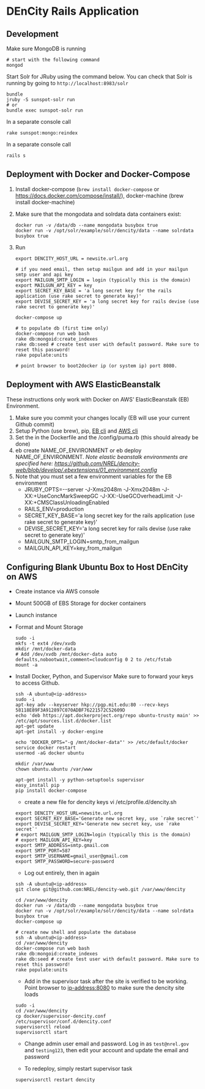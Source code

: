# DEnCity Rails Application

## Development

Make sure MongoDB is running 

```
# start with the following command
mongod
```

Start Solr for JRuby using the command below.  You can check that Solr is running by going to `http://localhost:8983/solr`

```
bundle
jruby -S sunspot-solr run
# or 
bundle exec sunspot-solr run
```

In a separate console  call

```
rake sunspot:mongo:reindex
```

In a separate console call

```
rails s
```

## Deployment with Docker and Docker-Compose

1. Install docker-compose (`brew install docker-compose` or https://docs.docker.com/compose/install/), docker-machine (brew install docker-machine)
 
1. Make sure that the mongodata and solrdata data containers exist:

    ```
    docker run -v /data/db --name mongodata busybox true
    docker run -v /opt/solr/example/solr/dencity/data --name solrdata busybox true
    ```

1. Run
    
    ```
    export DENCITY_HOST_URL = newsite.url.org
    
    # if you need email, then setup mailgun and add in your mailgun smtp user and api key
    export MAILGUN_SMTP_LOGIN = login (typically this is the domain)
    export MAILGUN_API_KEY = key
    export SECRET_KEY_BASE = 'a long secret key for the rails application (use rake secret to generate key)'
    export DEVISE_SECRET_KEY = 'a long secret key for rails devise (use rake secret to generate key)'
    
    docker-compose up

    # to populate db (first time only)
    docker-compose run web bash
    rake db:mongoid:create_indexes
    rake db:seed # create test user with default password. Make sure to reset this password!
    rake populate:units

    # point browser to boot2docker ip (or system ip) port 8080.
    ```

## Deployment with AWS ElasticBeanstalk

These instructions only work with Docker on AWS' ElasticBeanstalk (EB) Environment. 
 
1. Make sure you commit your changes locally (EB will use your current Github commit)
1. Setup Python (use brew), pip, [EB cli](http://docs.aws.amazon.com/elasticbeanstalk/latest/dg/eb-cli3-getting-set-up.html) and [AWS cli](http://docs.aws.amazon.com/cli/latest/userguide/cli-chap-getting-set-up.html)
1. Set the in the Dockerfile and the /config/puma.rb (this should already be done)
1. eb create NAME_OF_ENVIRONMENT or eb deploy NAME_OF_ENVIRONMENT.  *Note elastic beanstalk environments are specified here: https://github.com/NREL/dencity-web/blob/develop/.ebextensions/01_environment.config*
1. Note that you must set a few environment variables for the EB environment
    * JRUBY_OPTS=--server -J-Xms2048m -J-Xmx2048m -J-XX:+UseConcMarkSweepGC -J-XX:-UseGCOverheadLimit -J-XX:+CMSClassUnloadingEnabled
    * RAILS_ENV=production
    * SECRET_KEY_BASE='a long secret key for the rails application (use rake secret to generate key)'
    * DEVISE_SECRET_KEY='a long secret key for rails devise (use rake secret to generate key)'
    * MAILGUN_SMTP_LOGIN=smtp_from_mailgun
    * MAILGUN_API_KEY=key_from_mailgun


## Configuring Blank Ubuntu Box to Host DEnCity on AWS

* Create instance via AWS console
* Mount 500GB of EBS Storage for docker containers
* Launch instance
* Format and Mount Storage

    ```
    sudo -i
    mkfs -t ext4 /dev/xvdb
    mkdir /mnt/docker-data
    # Add /dev/xvdb /mnt/docker-data auto defaults,nobootwait,comment=cloudconfig 0 2 to /etc/fstab
    mount -a
    ```

* Install Docker, Python, and Supervisor
    Make sure to forward your keys to access Github.

    ```
    ssh -A ubuntu@<ip-address>
    sudo -i
    apt-key adv --keyserver hkp://pgp.mit.edu:80 --recv-keys 58118E89F3A912897C070ADBF76221572C52609D
    echo 'deb https://apt.dockerproject.org/repo ubuntu-trusty main' >> /etc/apt/sources.list.d/docker.list
    apt-get update
    apt-get install -y docker-engine

    echo 'DOCKER_OPTS="-g /mnt/docker-data"' >> /etc/default/docker
    service docker restart
    usermod -aG docker ubuntu

    mkdir /var/www
    chown ubuntu.ubuntu /var/www

    apt-get install -y python-setuptools supervisor
    easy_install pip
    pip install docker-compose

    ```

    * create a new file for dencity keys
    vi /etc/profile.d/dencity.sh

    ```
    export DENCITY_HOST_URL=newsite.url.org
    export SECRET_KEY_BASE='Generate new secret key, use `rake secret`'
    export DEVISE_SECRET_KEY='Generate new secret key, use `rake secret`'
    # export MAILGUN_SMTP_LOGIN=login (typically this is the domain)
    # export MAILGUN_API_KEY=key
    export SMTP_ADDRESS=smtp.gmail.com
    export SMTP_PORT=587
    export SMTP_USERNAME=gmail_user@gmail.com
    export SMTP_PASSWORD=secure-password
    ```

    * Log out entirely, then in again

    ```
    ssh -A ubuntu@<ip-address>
    git clone git@github.com:NREL/dencity-web.git /var/www/dencity

    cd /var/www/dencity
    docker run -v /data/db --name mongodata busybox true
    docker run -v /opt/solr/example/solr/dencity/data --name solrdata busybox true
    docker-compose up

    # create new shell and populate the database
    ssh -A ubuntu@<ip-address>
    cd /var/www/dencity
    docker-compose run web bash
    rake db:mongoid:create_indexes
    rake db:seed # create test user with default password. Make sure to reset this password!
    rake populate:units

    ```

    * Add in the supervisor task after the site is verified to be working. Point browser to <ip-address:8080> to make
    sure the dencity site loads

    ```
    sudo -i
    cd /var/www/dencity
    cp docker/supervisor-dencity.conf /etc/supervisor/conf.d/dencity.conf
    supervisorctl reload
    supervisorctl start
    ```

    * Change admin user email and password. Log in as `test@nrel.gov` and `testing123`, then edit your account and update the email and password

    * To redeploy, simply restart supervisor task

    ```
    supervisorctl restart dencity
    ```










